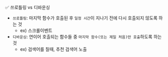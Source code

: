 ✅ 쓰로틀링 vs 디바운싱

* `쓰로틀링`: 마지막 함수가 호출된 후 `일정 시간`이 지나기 전에 다시 호출되지 않도록 하는 것
  * ex) 스크롤이벤트
* `디바운싱`: 연이어 호출되는 함수들 중 `마지막 함수(또는 제일 처음)만 호출`하도록 하는 것
  * ex) 검색어를 칠때, 추천 검색어 노출 